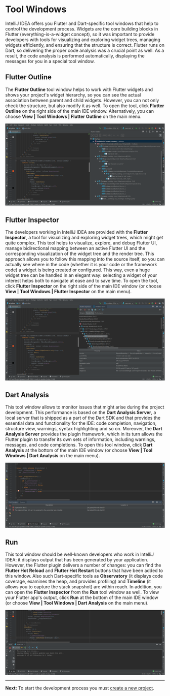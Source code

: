 # Tool Windows

IntelliJ IDEA offers you Flutter and Dart-specific tool windows that help to control the development process. Widgets are the core 
building blocks in Flutter (everything-is-a-widget concept), so it was important to provide developers with tools for visualizing and 
exploring widget trees, managing widgets efficiently, and ensuring that the structure is correct. Flutter runs on Dart, so delivering the 
proper code analysis was a crucial point as well. As a result, the code analysis is performed automatically, displaying the messages for 
you in a special tool window.

## Flutter Outline
The **Flutter Outline** tool window helps to work with Flutter widgets and shows your project's widget hierarchy, so you can see the 
actual association between parent and child widgets. However, you can not only check the structure, but also modify it as well. To open 
the tool, click **Flutter Outline** on the right side of the main IDE window. Alternatively, you can choose **View | Tool Windows | 
Flutter Outline** on the main menu. 
<p align="center">
<img src="https://github.com/jetpack-pizza/demo/blob/master/img/2_outline_tool_window.png" alt="Outline Tool Window"/>
</p>

## Flutter Inspector
The developers working in IntelliJ IDEA are provided with the **Flutter Inspector**, a tool for visualizing and exploring widget trees, 
which might get quite complex. This tool helps to visualize, explore, and debug Flutter UI, manage bidirectional mapping between an 
active Flutter UI and the corresponding visualization of the widget tree and the render tree. This approach allows you to follow this 
mapping into the source itself, so you can actually see where in the code (whether it is your code or the framework code) a widget is 
being created or configured. This way, even a huge widget tree can be handled in an elegant way: selecting a widget of your interest 
helps both to navigate at ease and to save time. To open the tool, click **Flutter Inspector** on the right side of the main IDE window 
(or choose **View | Tool Windows | Flutter Inspector** on the main menu).
<p align="center">
<img src="https://github.com/jetpack-pizza/demo/blob/master/img/2_inspector_tool_window.png" alt="Inspector Tool Window"/>
</p>

## Dart Analysis
This tool window allows to monitor issues that might arise during the project development. This performance is based on the **Dart 
Analysis Server**, a local server that is shipped as a part of the Dart SDK and that provides the essential data and functionality for 
the IDE: code completion, navigation, structure view, warnings, syntax highlighting and so on. Moreover, the **Dart Analysis Server** 
provides the plugin framework, which in its turn allows the Flutter plugin to transfer its own sets of information, including warnings, 
messages, and code completions. To open this tool window, click **Dart Analysis** at the bottom of the main IDE window (or choose **View
| Tool Windows | Dart Analysis** on the main menu).
<p align="center">
<img src="https://github.com/jetpack-pizza/demo/blob/master/img/2_dart_analysis_tool_window.png" alt="Dart Analysis Tool Window"/>
</p>

## Run
This tool window should be well-known developers who work in IntelliJ IDEA: it displays output that has been generated by your 
application. However, the Flutter plugin delivers a number of changes: you can find the **Flutter Hot Reload** and **Flutter Hot 
Restart** buttons that have been added to this window. Also such Dart-specific tools as **Observatory** (it displays code coverage, 
examines the heap, and provides profiling) and **Timeline** (it allows you to capture the stack snapshot) are within reach. In addition, 
you can open the **Flutter Inspector** from the **Run** tool window as well. To view your Flutter app's output, click **Run** at the 
bottom of the main IDE window (or choose **View | Tool Windows | Dart Analysis** on the main menu).
<p align="center">
<img src="https://github.com/jetpack-pizza/demo/blob/master/img/2_run_tool_window.png" alt="Run Tool Window"/>
</p>

---

**Next:** To start the development process you must [create a new project]().
